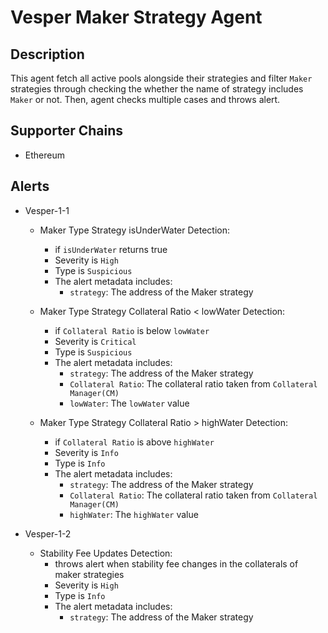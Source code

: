 # Vesper Maker Strategy Agent

## Description

This agent fetch all active pools alongside their strategies and filter `Maker` strategies through checking the whether the name of strategy includes `Maker` or not. Then, agent checks multiple cases and throws alert.

## Supporter Chains

- Ethereum

## Alerts

- Vesper-1-1

  - Maker Type Strategy isUnderWater Detection:

    - if `isUnderWater` returns true
    - Severity is `High`
    - Type is `Suspicious`
    - The alert metadata includes:
      - `strategy`: The address of the Maker strategy

  - Maker Type Strategy Collateral Ratio < lowWater Detection:

    - if `Collateral Ratio` is below `lowWater`
    - Severity is `Critical`
    - Type is `Suspicious`
    - The alert metadata includes:
      - `strategy`: The address of the Maker strategy
      - `Collateral Ratio`: The collateral ratio taken from `Collateral Manager(CM)`
      - `lowWater`: The `lowWater` value

  - Maker Type Strategy Collateral Ratio > highWater Detection:

    - if `Collateral Ratio` is above `highWater`
    - Severity is `Info`
    - Type is `Info`
    - The alert metadata includes:
      - `strategy`: The address of the Maker strategy
      - `Collateral Ratio`: The collateral ratio taken from `Collateral Manager(CM)`
      - `highWater`: The `highWater` value

- Vesper-1-2

  - Stability Fee Updates Detection:
    - throws alert when stability fee changes in the collaterals of maker strategies
    - Severity is `High`
    - Type is `Info`
    - The alert metadata includes:
      - `strategy`: The address of the Maker strategy
